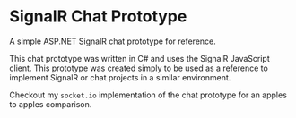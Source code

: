 # SignalR Chat Prototype

A simple ASP.NET SignalR chat prototype for reference.

This chat prototype was written in C# and uses the SignalR JavaScript
client. This prototype was created simply to be used as a reference to 
implement SignalR or chat projects in a similar environment. 

Checkout my `socket.io` implementation of the chat prototype for an apples to
apples comparison.